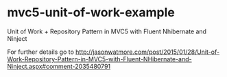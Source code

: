 # mvc5-unit-of-work-example
Unit of Work + Repository Pattern in MVC5 with Fluent Nhibernate and Ninject

For further details go to http://jasonwatmore.com/post/2015/01/28/Unit-of-Work-Repository-Pattern-in-MVC5-with-Fluent-NHibernate-and-Ninject.aspx#comment-2035480791